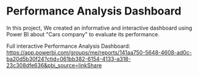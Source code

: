 # Performance Analysis Dashboard 
In this project, We created an informative and interactive dashboard using Power BI about "Cars company" to evaluate its performance.

Full interactive Performance Analysis Dashboard:
https://app.powerbi.com/groups/me/reports/141aa750-5648-4608-ad0c-ba20d5b30f24?ctid=061bb382-6154-4133-a318-23c308dfe636&pbi_source=linkShare 
